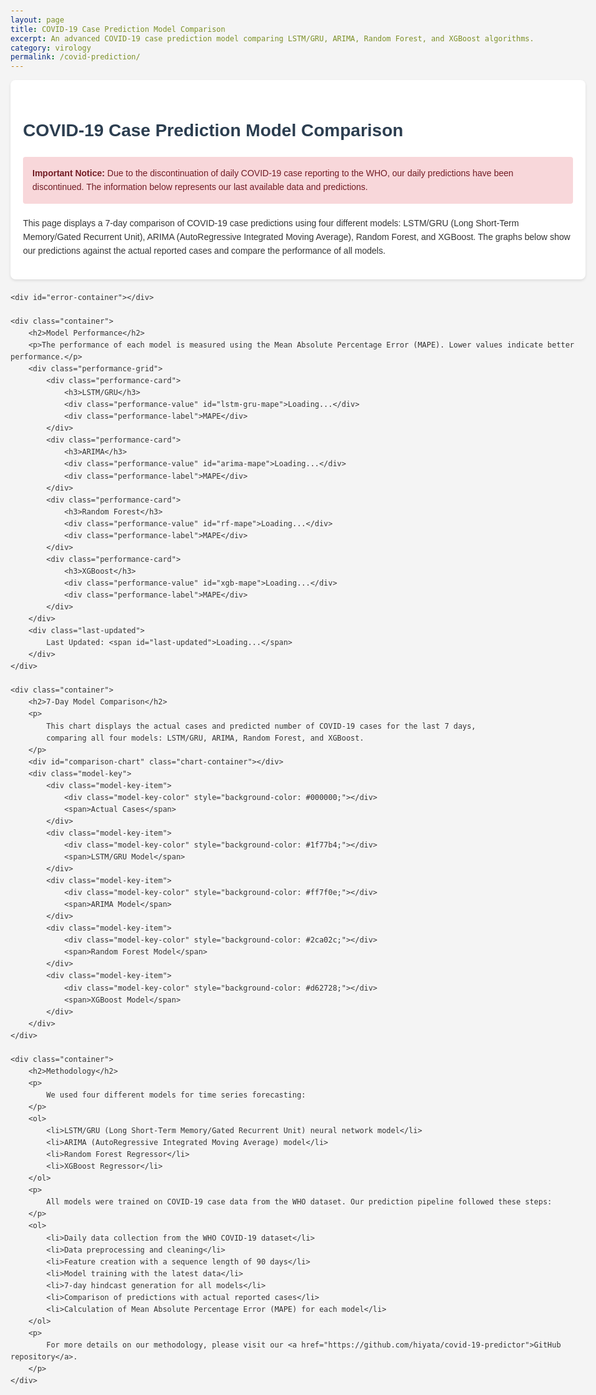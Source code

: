 ```yaml
---
layout: page
title: COVID-19 Case Prediction Model Comparison
excerpt: An advanced COVID-19 case prediction model comparing LSTM/GRU, ARIMA, Random Forest, and XGBoost algorithms.
category: virology
permalink: /covid-prediction/
---
```

<html lang="en">
<head>
    <meta charset="UTF-8">
    <meta name="viewport" content="width=device-width, initial-scale=1.0">
    <title>COVID-19 Case Prediction Model Comparison</title>
    <script src="https://cdn.plot.ly/plotly-latest.min.js" defer></script>
    <script src="https://cdnjs.cloudflare.com/ajax/libs/dayjs/1.10.4/dayjs.min.js" defer></script>
    <style>
        body {
            font-family: 'Arial', sans-serif;
            line-height: 1.6;
            color: #333;
            max-width: 1200px;
            margin: 0 auto;
            padding: 20px;
            background-color: #f4f4f4;
        }
        h1, h2, h3 {
            color: #2c3e50;
        }
        .container {
            background-color: #fff;
            border-radius: 8px;
            padding: 20px;
            margin-bottom: 20px;
            box-shadow: 0 2px 4px rgba(0,0,0,0.1);
        }
        .alert {
            background-color: #f8d7da;
            border-color: #f5c6cb;
            color: #721c24;
            padding: 15px;
            border-radius: 4px;
            margin-bottom: 20px;
        }
        .performance-grid {
            display: grid;
            grid-template-columns: repeat(auto-fit, minmax(250px, 1fr));
            gap: 20px;
            margin-top: 20px;
        }
        .performance-card {
            background-color: #f8f9fa;
            border-radius: 8px;
            padding: 20px;
            text-align: center;
            transition: transform 0.3s ease-in-out, box-shadow 0.3s ease-in-out;
        }
        .performance-card:hover {
            transform: translateY(-5px);
            box-shadow: 0 4px 8px rgba(0,0,0,0.1);
        }
        .performance-card h3 {
            margin-top: 0;
            color: #34495e;
            font-size: 1.2em;
        }
        .performance-value {
            font-size: 2em;
            font-weight: bold;
            color: #2980b9;
            margin: 10px 0;
        }
        .performance-label {
            font-size: 0.9em;
            color: #7f8c8d;
        }
        .last-updated {
            text-align: center;
            margin-top: 20px;
            font-style: italic;
            color: #7f8c8d;
        }
        .chart-container {
            height: 500px;
            margin-top: 20px;
        }
        .model-key {
            display: flex;
            justify-content: center;
            flex-wrap: wrap;
            margin-top: 20px;
        }
        .model-key-item {
            margin: 5px 10px;
            display: flex;
            align-items: center;
        }
        .model-key-color {
            width: 20px;
            height: 20px;
            margin-right: 5px;
            border-radius: 50%;
        }
        .error-message {
            color: #e74c3c;
            font-weight: bold;
            text-align: center;
            padding: 20px;
            background-color: #fadbd8;
            border-radius: 8px;
            margin-top: 20px;
        }
    </style>
</head>
<body>
    <div class="container">
        <h1>COVID-19 Case Prediction Model Comparison</h1>
        <div class="alert">
            <strong>Important Notice:</strong> Due to the discontinuation of daily COVID-19 case reporting to the WHO, our daily predictions have been discontinued. The information below represents our last available data and predictions.
        </div>
        <p>
            This page displays a 7-day comparison of COVID-19 case predictions using four different models:
            LSTM/GRU (Long Short-Term Memory/Gated Recurrent Unit), ARIMA (AutoRegressive Integrated Moving Average),
            Random Forest, and XGBoost. The graphs below show our predictions against the actual reported cases
            and compare the performance of all models.
        </p>
    </div>

    <div id="error-container"></div>

    <div class="container">
        <h2>Model Performance</h2>
        <p>The performance of each model is measured using the Mean Absolute Percentage Error (MAPE). Lower values indicate better performance.</p>
        <div class="performance-grid">
            <div class="performance-card">
                <h3>LSTM/GRU</h3>
                <div class="performance-value" id="lstm-gru-mape">Loading...</div>
                <div class="performance-label">MAPE</div>
            </div>
            <div class="performance-card">
                <h3>ARIMA</h3>
                <div class="performance-value" id="arima-mape">Loading...</div>
                <div class="performance-label">MAPE</div>
            </div>
            <div class="performance-card">
                <h3>Random Forest</h3>
                <div class="performance-value" id="rf-mape">Loading...</div>
                <div class="performance-label">MAPE</div>
            </div>
            <div class="performance-card">
                <h3>XGBoost</h3>
                <div class="performance-value" id="xgb-mape">Loading...</div>
                <div class="performance-label">MAPE</div>
            </div>
        </div>
        <div class="last-updated">
            Last Updated: <span id="last-updated">Loading...</span>
        </div>
    </div>

    <div class="container">
        <h2>7-Day Model Comparison</h2>
        <p>
            This chart displays the actual cases and predicted number of COVID-19 cases for the last 7 days,
            comparing all four models: LSTM/GRU, ARIMA, Random Forest, and XGBoost.
        </p>
        <div id="comparison-chart" class="chart-container"></div>
        <div class="model-key">
            <div class="model-key-item">
                <div class="model-key-color" style="background-color: #000000;"></div>
                <span>Actual Cases</span>
            </div>
            <div class="model-key-item">
                <div class="model-key-color" style="background-color: #1f77b4;"></div>
                <span>LSTM/GRU Model</span>
            </div>
            <div class="model-key-item">
                <div class="model-key-color" style="background-color: #ff7f0e;"></div>
                <span>ARIMA Model</span>
            </div>
            <div class="model-key-item">
                <div class="model-key-color" style="background-color: #2ca02c;"></div>
                <span>Random Forest Model</span>
            </div>
            <div class="model-key-item">
                <div class="model-key-color" style="background-color: #d62728;"></div>
                <span>XGBoost Model</span>
            </div>
        </div>
    </div>

    <div class="container">
        <h2>Methodology</h2>
        <p>
            We used four different models for time series forecasting:
        </p>
        <ol>
            <li>LSTM/GRU (Long Short-Term Memory/Gated Recurrent Unit) neural network model</li>
            <li>ARIMA (AutoRegressive Integrated Moving Average) model</li>
            <li>Random Forest Regressor</li>
            <li>XGBoost Regressor</li>
        </ol>
        <p>
            All models were trained on COVID-19 case data from the WHO dataset. Our prediction pipeline followed these steps:
        </p>
        <ol>
            <li>Daily data collection from the WHO COVID-19 dataset</li>
            <li>Data preprocessing and cleaning</li>
            <li>Feature creation with a sequence length of 90 days</li>
            <li>Model training with the latest data</li>
            <li>7-day hindcast generation for all models</li>
            <li>Comparison of predictions with actual reported cases</li>
            <li>Calculation of Mean Absolute Percentage Error (MAPE) for each model</li>
        </ol>
        <p>
            For more details on our methodology, please visit our <a href="https://github.com/hiyata/covid-19-predictor">GitHub repository</a>.
        </p>
    </div>

<script src="https://cdn.plot.ly/plotly-latest.min.js"></script>
<script src="https://cdnjs.cloudflare.com/ajax/libs/dayjs/1.10.4/dayjs.min.js"></script>
<script>
document.addEventListener('DOMContentLoaded', function() {
    function displayErrorMessage(message) {
        const errorContainer = document.getElementById('error-container');
        errorContainer.innerHTML = `<div class="error-message">${message}</div>`;
    }
    
    function updateMetrics(data) {
        document.getElementById('lstm-gru-mape').textContent = data.mape.lstm_gru.toFixed(2) + '%';
        document.getElementById('arima-mape').textContent = data.mape.arima.toFixed(2) + '%';
        document.getElementById('rf-mape').textContent = data.mape.random_forest.toFixed(2) + '%';
        document.getElementById('xgb-mape').textContent = data.mape.xgboost.toFixed(2) + '%';
        document.getElementById('last-updated').textContent = dayjs(data.last_updated).format('MMMM D, YYYY HH:mm:ss');
    }
    
    function createComparisonChart(data) {
        if (typeof Plotly === 'undefined') {
            displayErrorMessage('Plotly library is not loaded, please refresh the page to fix this.');
            return;
        }

        const actualTrace = {
            x: data.dates,
            y: data.actual,
            type: 'scatter',
            mode: 'lines+markers',
            name: 'Actual Cases',
            line: {color: '#000000', width: 3}
        };
        
        const lstmGruTrace = {
            x: data.dates,
            y: data.lstm_gru_predictions,
            type: 'scatter',
            mode: 'lines+markers',
            name: 'LSTM/GRU Prediction',
            line: {color: '#1f77b4'}
        };
        
        const arimaTrace = {
            x: data.dates,
            y: data.arima_predictions,
            type: 'scatter',
            mode: 'lines+markers',
            name: 'ARIMA Prediction',
            line: {color: '#ff7f0e'}
        };
        
        const rfTrace = {
            x: data.dates,
            y: data.rf_predictions,
            type: 'scatter',
            mode: 'lines+markers',
            name: 'Random Forest Prediction',
            line: {color: '#2ca02c'}
        };
        
        const xgbTrace = {
            x: data.dates,
            y: data.xgb_predictions,
            type: 'scatter',
            mode: 'lines+markers',
            name: 'XGBoost Prediction',
            line: {color: '#d62728'}
        };

        const layout = {
            title: '7-Day COVID-19 Case Prediction Comparison',
            xaxis: { title: 'Date' },
            yaxis: { title: 'Number of Cases' },
            legend: {orientation: 'h', y: -0.2}
        };

        Plotly.newPlot('comparison-chart', [actualTrace, lstmGruTrace, arimaTrace, rfTrace, xgbTrace], layout);
    }

    function fetchData() {
        fetch('/assets/covid-19-files/covid_predictions.json')
            .then(response => {
                console.log('Response status:', response.status);
                if (!response.ok) {
                    throw new Error(`HTTP error! status: ${response.status}`);
                }
                return response.json();
            })
            .then(data => {
                console.log('Prediction data received:', data);
                updateMetrics(data);
                createComparisonChart(data);
            })
            .catch(error => {
                console.error('Error:', error);
                displayErrorMessage(`Error loading data: ${error.message}`);
            });
    }

    if (typeof Plotly === 'undefined') {
        const plotlyScript = document.createElement('script');
        plotlyScript.src = 'https://cdn.plot.ly/plotly-latest.min.js';
        plotlyScript.onload = fetchData;
        plotlyScript.onerror = function() {
            displayErrorMessage('Failed to load Plotly library, please refresh the page to fix this.');
        };
        document.head.appendChild(plotlyScript);
    } else {
        fetchData();
    }
});
</script>
</body>
</html>